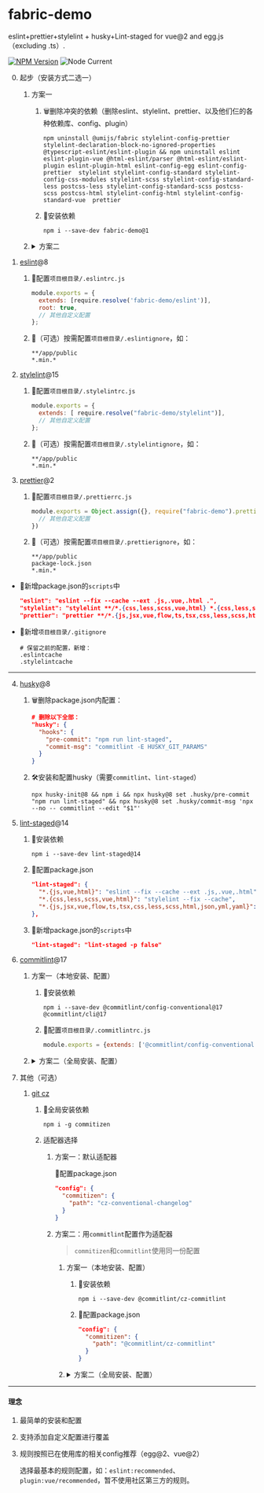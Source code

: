 # fabric-demo
eslint+prettier+stylelint + husky+Lint-staged for vue@2 and egg.js（excluding .ts）.

[![NPM Version](https://img.shields.io/npm/v/fabric-demo)](https://www.npmjs.com/package/fabric-demo)
![Node Current](https://img.shields.io/node/v/fabric-demo)

0. 起步（安装方式二选一）

    1. 方案一

        1. 🗑删除冲突的依赖（删除eslint、stylelint、prettier、以及他们仨的各种依赖库、config、plugin）

            `npm uninstall @umijs/fabric stylelint-config-prettier stylelint-declaration-block-no-ignored-properties @typescript-eslint/eslint-plugin && npm uninstall eslint eslint-plugin-vue @html-eslint/parser @html-eslint/eslint-plugin eslint-plugin-html eslint-config-egg eslint-config-prettier  stylelint stylelint-config-standard stylelint-config-css-modules stylelint-scss stylelint-config-standard-less postcss-less stylelint-config-standard-scss postcss-scss postcss-html stylelint-config-html stylelint-config-standard-vue  prettier`
        2. 🔨安装依赖

            `npm i --save-dev fabric-demo@1`
    2. <details>

        <summary>方案二</summary>

        1. 🗑删除冲突的依赖

            `npm uninstall @umijs/fabric stylelint-config-prettier stylelint-declaration-block-no-ignored-properties @typescript-eslint/eslint-plugin`
        2. 🔨安装依赖

            `npm i --save-dev eslint@8 eslint-plugin-vue@9 @html-eslint/parser@0 @html-eslint/eslint-plugin@0 eslint-plugin-html@8 eslint-config-egg@13 eslint-config-prettier@9  stylelint@15 stylelint-config-standard@34 stylelint-config-css-modules@4.3.0 stylelint-scss@5 stylelint-config-standard-less@2 postcss-less@6 stylelint-config-standard-scss@11 postcss-scss@4 postcss-html@1 stylelint-config-html@1 stylelint-config-standard-vue@1  prettier@2  fabric-demo@0`
        </details>
1. [eslint](https://github.com/eslint/eslint)@8

    1. 🔧配置`项目根目录/.eslintrc.js`

        ```js
        module.exports = {
          extends: [require.resolve('fabric-demo/eslint')],
          root: true,
          // 其他自定义配置
        };
        ```
    2. 🔧（可选）按需配置`项目根目录/.eslintignore`，如：

        ```ignore
        **/app/public
        *.min.*
        ```
2. [stylelint](https://github.com/stylelint/stylelint)@15

    1. 🔧配置`项目根目录/.stylelintrc.js`

        ```js
        module.exports = {
          extends: [ require.resolve("fabric-demo/stylelint")],
          // 其他自定义配置
        };
        ```
    2. 🔧（可选）按需配置`项目根目录/.stylelintignore`，如：

        ```ignore
        **/app/public
        *.min.*
        ```
3. [prettier](https://github.com/prettier/prettier)@2

    1. 🔧配置`项目根目录/.prettierrc.js`

        ```js
        module.exports = Object.assign({}, require("fabric-demo").prettier, {
          // 其他自定义配置
        })
        ```
    2. 🔧（可选）按需配置`项目根目录/.prettierignore`，如：

        ```ignore
        **/app/public
        package-lock.json
        *.min.*
        ```
- 🔧新增package.json的`scripts`中

    ```json
    "eslint": "eslint --fix --cache --ext .js,.vue,.html .",
    "stylelint": "stylelint **/*.{css,less,scss,vue,html} *.{css,less,scss,vue,html} --fix --cache --quiet",
    "prettier": "prettier **/*.{js,jsx,vue,flow,ts,tsx,css,less,scss,html,json,yml,yaml} *.{js,jsx,vue,flow,ts,tsx,css,less,scss,html,json,yml,yaml} --write --cache --no-error-on-unmatched-pattern"
    ```
- 🔧新增`项目根目录/.gitignore`

    ```ignore
    # 保留之前的配置，新增：
    .eslintcache
    .stylelintcache
    ```
---

4. [husky](https://github.com/typicode/husky)@8

    1. 🗑删除package.json内配置：

        ```json
        # 删除以下全部：
        "husky": {
          "hooks": {
            "pre-commit": "npm run lint-staged",
            "commit-msg": "commitlint -E HUSKY_GIT_PARAMS"
          }
        }
        ```
    2. 🛠️安装和配置husky（需要`commitlint`、`lint-staged`）

        `npx husky-init@8 && npm i && npx husky@8 set .husky/pre-commit "npm run lint-staged" && npx husky@8 set .husky/commit-msg 'npx --no -- commitlint --edit "$1"'`
5. [lint-staged](https://github.com/lint-staged/lint-staged)@14

    1. 🔨安装依赖

        `npm i --save-dev lint-staged@14`
    2. 🔧配置package.json

        ```json
        "lint-staged": {
          "*.{js,vue,html}": "eslint --fix --cache --ext .js,.vue,.html",
          "*.{css,less,scss,vue,html}": "stylelint --fix --cache",
          "*.{js,jsx,vue,flow,ts,tsx,css,less,scss,html,json,yml,yaml}": "prettier --write --cache"
        },
        ```
    3. 🔧新增package.json的`scripts`中

        ```json
        "lint-staged": "lint-staged -p false"
        ```
6. [commitlint](https://github.com/conventional-changelog/commitlint)@17

    1. 方案一（本地安装、配置）

        1. 🔨安装依赖

            `npm i --save-dev @commitlint/config-conventional@17 @commitlint/cli@17`
        2. 🔧配置`项目根目录/.commitlintrc.js`

            ```js
            module.exports = {extends: ['@commitlint/config-conventional']};
            ```
    2. <details>

        <summary>方案二（全局安装、配置）</summary>

        1. 🛠️全局安装依赖、添加配置

            ```shell
            npm i -g @commitlint/config-conventional@17 @commitlint/cli@17

            echo "module.exports = {extends: ['@commitlint/config-conventional']};" > ~/.commitlintrc.js
            ```
        2. 🗑删除本地的依赖

            `npm uninstall @commitlint/config-conventional @commitlint/cli`
        3. 🗑删除[本地配置](https://github.com/conventional-changelog/commitlint#config)
        </details>
7. 其他（可选）

    1. [git cz](https://github.com/commitizen/cz-cli)

        1. 🔨全局安装依赖

            `npm i -g commitizen`
        2. 适配器选择

            1. 方案一：默认适配器

                🔧配置package.json

                ```json
                "config": {
                  "commitizen": {
                    "path": "cz-conventional-changelog"
                  }
                }
                ```
            2. 方案二：用`commitlint`配置作为适配器

                >`commitizen`和`commitlint`使用同一份配置

                1. 方案一（本地安装、配置）

                    1. 🔨安装依赖

                        `npm i --save-dev @commitlint/cz-commitlint`
                    2. 🔧配置package.json

                        ```json
                        "config": {
                          "commitizen": {
                            "path": "@commitlint/cz-commitlint"
                          }
                        }
                        ```
                2. <details>

                    <summary>方案二（全局安装、配置）</summary>

                    1. 🛠️全局安装依赖、添加配置

                        ```shell
                        npm i -g @commitlint/cz-commitlint

                        echo '{ "path": "@commitlint/cz-commitlint" }' > ~/.czrc
                        ```
                    2. 🗑删除本地的依赖

                        `npm uninstall commitizen @commitlint/cz-commitlint cz-conventional-changelog cz-customizable`
                    3. 🗑删除package.json内配置：

                        ```json
                        # 删除以下全部：
                        "config": {
                          "commitizen": {
                            "path": "cz-conventional-changelog"
                          }
                        }
                        ```
                    </details>

---
#### 理念
1. 最简单的安装和配置
2. 支持添加自定义配置进行覆盖
3. 规则按照已在使用库的相关config推荐（egg@2、vue@2）

    选择最基本的规则配置，如：`eslint:recommended`、`plugin:vue/recommended`，暂不使用社区第三方的规则。
